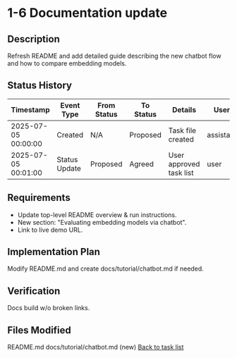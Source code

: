 # 1-6 Documentation update

## Description
Refresh README and add detailed guide describing the new chatbot flow and how to compare embedding models.

## Status History
| Timestamp | Event Type | From Status | To Status | Details | User |
|-----------|------------|-------------|-----------|---------|------|
| 2025-07-05 00:00:00 | Created | N/A | Proposed | Task file created | assistant |
| 2025-07-05 00:01:00 | Status Update | Proposed | Agreed | User approved task list | user |

## Requirements
- Update top-level README overview & run instructions.
- New section: "Evaluating embedding models via chatbot".
- Link to live demo URL.

## Implementation Plan
Modify README.md and create docs/tutorial/chatbot.md if needed.

## Verification
Docs build w/o broken links.

## Files Modified
README.md
docs/tutorial/chatbot.md (new)
[Back to task list](./tasks.md) 